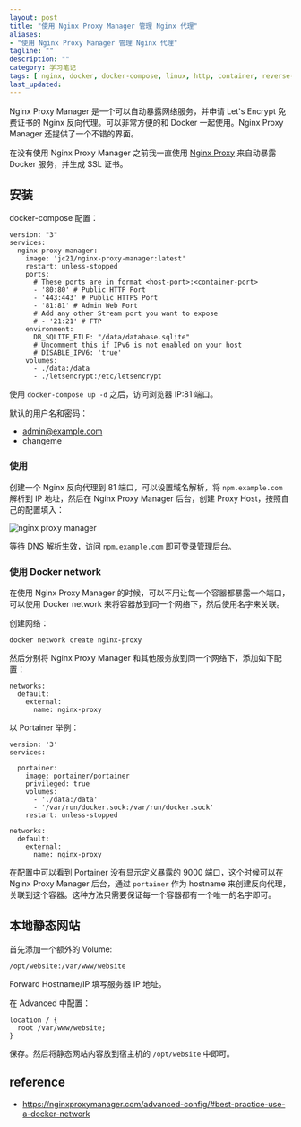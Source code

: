 ```yaml
---
layout: post
title: "使用 Nginx Proxy Manager 管理 Nginx 代理"
aliases:
- "使用 Nginx Proxy Manager 管理 Nginx 代理"
tagline: ""
description: ""
category: 学习笔记
tags: [ nginx, docker, docker-compose, linux, http, container, reverse-proxy, ]
last_updated:
---
```


Nginx Proxy Manager 是一个可以自动暴露网络服务，并申请 Let's Encrypt 免费证书的 Nginx 反向代理。可以非常方便的和 Docker 一起使用。Nginx Proxy Manager 还提供了一个不错的界面。

在没有使用 Nginx Proxy Manager 之前我一直使用 [Nginx Proxy](/post/2017/02/docker-nginx-host-multiple-websites.html) 来自动暴露 Docker 服务，并生成 SSL 证书。

## 安装
docker-compose 配置：

```
version: "3"
services:
  nginx-proxy-manager:
    image: 'jc21/nginx-proxy-manager:latest'
    restart: unless-stopped
    ports:
      # These ports are in format <host-port>:<container-port>
      - '80:80' # Public HTTP Port
      - '443:443' # Public HTTPS Port
      - '81:81' # Admin Web Port
      # Add any other Stream port you want to expose
      # - '21:21' # FTP
    environment:
      DB_SQLITE_FILE: "/data/database.sqlite"
      # Uncomment this if IPv6 is not enabled on your host
      # DISABLE_IPV6: 'true'
    volumes:
      - ./data:/data
      - ./letsencrypt:/etc/letsencrypt
```

使用 `docker-compose up -d` 之后，访问浏览器 IP:81 端口。

默认的用户名和密码：

- admin@example.com
- changeme

### 使用
创建一个 Nginx 反向代理到 81 端口，可以设置域名解析，将 `npm.example.com` 解析到 IP 地址，然后在 Nginx Proxy Manager 后台，创建 Proxy Host，按照自己的配置填入：

![nginx proxy manager](https://img.gtk.pw/i/2022/07/09/62c9316325371.png)

等待 DNS 解析生效，访问 `npm.example.com` 即可登录管理后台。

### 使用 Docker network
在使用 Nginx Proxy Manager 的时候，可以不用让每一个容器都暴露一个端口，可以使用 Docker network 来将容器放到同一个网络下，然后使用名字来关联。

创建网络：

    docker network create nginx-proxy

然后分别将 Nginx Proxy Manager 和其他服务放到同一个网络下，添加如下配置：

```
networks:
  default:
    external:
      name: nginx-proxy
```


以 Portainer 举例：

```
version: '3'
services:

  portainer:
    image: portainer/portainer
    privileged: true
    volumes:
      - './data:/data'
      - '/var/run/docker.sock:/var/run/docker.sock'
    restart: unless-stopped

networks:
  default:
    external:
      name: nginx-proxy
```

在配置中可以看到 Portainer 没有显示定义暴露的 9000 端口，这个时候可以在 Nginx Proxy Manager 后台，通过 `portainer` 作为 hostname 来创建反向代理，关联到这个容器。这种方法只需要保证每一个容器都有一个唯一的名字即可。

## 本地静态网站
首先添加一个额外的 Volume:

```
/opt/website:/var/www/website
```

Forward Hostname/IP 填写服务器 IP 地址。

在 Advanced 中配置：

```
location / {
  root /var/www/website;
}
```

保存。然后将静态网站内容放到宿主机的 `/opt/website` 中即可。

## reference

- <https://nginxproxymanager.com/advanced-config/#best-practice-use-a-docker-network>
